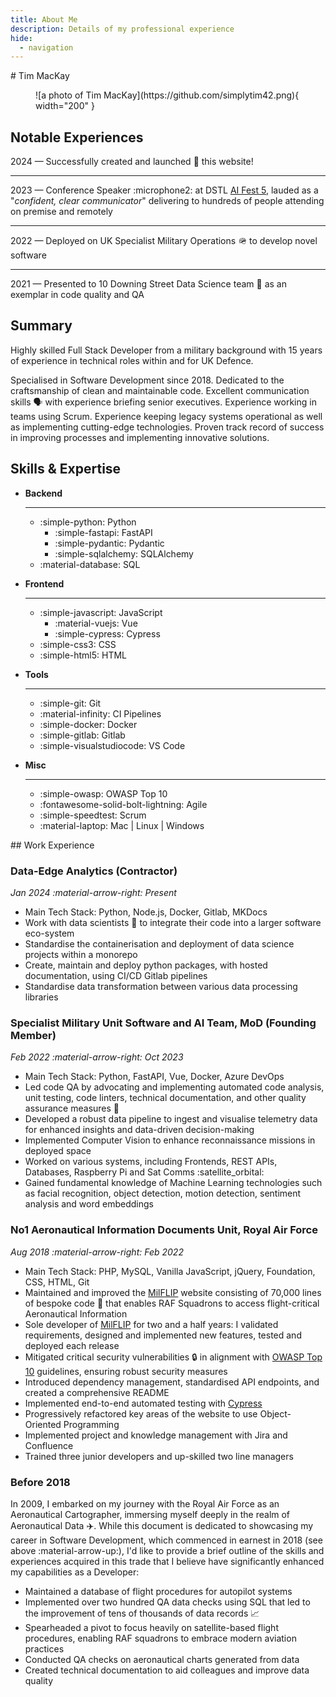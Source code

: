```yaml
---
title: About Me
description: Details of my professional experience
hide:
  - navigation
---
```

<div class="my-name" markdown>
# Tim MacKay
</div>

<figure markdown>
  ![a photo of Tim MacKay](https://github.com/simplytim42.png){ width="200" }
</figure>


## Notable Experiences
2024 — Successfully created and launched :rocket: this website!

---

2023 — Conference Speaker :microphone2: at DSTL [AI Fest 5](https://aifest.online-event.co/registration/ai-fest-2), lauded as a "_confident, clear communicator_" delivering to hundreds of people attending on premise and remotely

---

2022 — Deployed on UK Specialist Military Operations :military_helmet: to develop novel software

---

2021 — Presented to 10 Downing Street Data Science team :speech_balloon: as an exemplar in code quality and QA


## Summary
Highly skilled Full Stack Developer from a military background with 15 years of experience in technical roles within and for UK Defence.

Specialised in Software Development since 2018. Dedicated to the craftsmanship of clean and maintainable code. Excellent communication skills :speaking_head: with experience briefing senior executives. Experience working in teams using Scrum. Experience keeping legacy systems operational as well as implementing cutting-edge technologies. Proven track record of success in improving processes and implementing innovative solutions.


## Skills & Expertise
<div class="grid cards" markdown>

- __Backend__

    ---

    - :simple-python:  Python
        - :simple-fastapi:  FastAPI
        - :simple-pydantic: Pydantic
        - :simple-sqlalchemy: SQLAlchemy
    - :material-database: SQL

- __Frontend__

    ---
    
    - :simple-javascript: JavaScript
        - :material-vuejs: Vue
        - :simple-cypress: Cypress
    - :simple-css3: CSS
    - :simple-html5: HTML

- __Tools__

    ---

    - :simple-git: Git
    - :material-infinity: CI Pipelines
    - :simple-docker: Docker
    - :simple-gitlab: Gitlab
    - :simple-visualstudiocode: VS Code

- __Misc__

    ---

    - :simple-owasp: OWASP Top 10
    - :fontawesome-solid-bolt-lightning: Agile
    - :simple-speedtest: Scrum
    - :material-laptop: Mac | Linux | Windows

</div>


## Work Experience
### Data-Edge Analytics (Contractor)
*Jan 2024 :material-arrow-right: Present*

- Main Tech Stack: Python, Node.js, Docker, Gitlab, MKDocs
- Work with data scientists :test_tube: to integrate their code into a larger software eco-system
- Standardise the containerisation and deployment of data science projects within a monorepo
- Create, maintain and deploy python packages, with hosted documentation, using CI/CD Gitlab pipelines
- Standardise data transformation between various data processing libraries

### Specialist Military Unit Software and AI Team, MoD (Founding Member)
*Feb 2022 :material-arrow-right: Oct 2023*

- Main Tech Stack: Python, FastAPI, Vue, Docker, Azure DevOps
- Led code QA by advocating and implementing automated code analysis, unit testing, code linters, technical documentation, and other quality assurance measures :rocket:
- Developed a robust data pipeline to ingest and visualise telemetry data for enhanced insights and data-driven decision-making
- Implemented Computer Vision to enhance reconnaissance missions in deployed space
- Worked on various systems, including Frontends, REST APIs, Databases, Raspberry Pi and Sat Comms :satellite_orbital:
- Gained fundamental knowledge of Machine Learning technologies such as facial recognition, object detection, motion detection, sentiment analysis and word embeddings

### No1 Aeronautical Information Documents Unit, Royal Air Force
*Aug 2018 :material-arrow-right: Feb 2022*

- Main Tech Stack: PHP, MySQL, Vanilla JavaScript, jQuery, Foundation, CSS, HTML, Git
- Maintained and improved the [MilFLIP](https://www.aidu.mod.uk/Milflip/) website consisting of 70,000 lines of bespoke code :exploding_head: that enables RAF Squadrons to access flight-critical Aeronautical Information
- Sole developer of [MilFLIP](https://www.aidu.mod.uk/Milflip/) for two and a half years: I validated requirements, designed and implemented new features, tested and deployed each release
- Mitigated critical security vulnerabilities :lock: in alignment with [OWASP Top 10](https://owasp.org/Top10/) guidelines, ensuring robust security measures
- Introduced dependency management, standardised API endpoints, and created a comprehensive README
- Implemented end-to-end automated testing with [Cypress](https://www.cypress.io)
- Progressively refactored key areas of the website to use Object-Oriented Programming
- Implemented project and knowledge management with Jira and Confluence
- Trained three junior developers and up-skilled two line managers


### Before 2018

In 2009, I embarked on my journey with the Royal Air Force as an Aeronautical Cartographer, immersing myself deeply in the realm of Aeronautical Data :airplane:. While this document is dedicated to showcasing my career in Software Development, which commenced in earnest in 2018 (see above :material-arrow-up:), I'd like to provide a brief outline of the skills and experiences acquired in this trade that I believe have significantly enhanced my capabilities as a Developer:

- Maintained a database of flight procedures for autopilot systems
- Implemented over two hundred QA data checks using SQL that led to the improvement of tens of thousands of data records :chart_with_upwards_trend:
- Spearheaded a pivot to focus heavily on satellite-based flight procedures, enabling RAF squadrons to embrace modern aviation practices
- Conducted QA checks on aeronautical charts generated from data
- Created technical documentation to aid colleagues and improve data quality